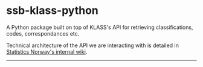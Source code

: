 # ssb-klass-python

A Python package built on top of KLASS's API for retrieving classifications, codes, correspondances etc.

Technical architecture of the API we are interacting with is detailed in [Statistics Norway's internal wiki](https://wiki.ssb.no/display/KP/Teknisk+arkitektur#Tekniskarkitektur-GSIM).


---


